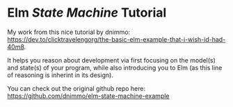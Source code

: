 # Elm *State Machine* Tutorial

My work from this nice tutorial by dnimmo: https://dev.to/clicktravelengorg/the-basic-elm-example-that-i-wish-id-had-40m8. 

It helps you reason about development via first focusing on the model(s) and state(s) of your program, while also introducing you to Elm (as this line of reasoning is inherint in its design).

You can check out the original github repo here: https://github.com/dnimmo/elm-state-machine-example